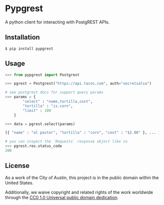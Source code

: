 # Pypgrest
A python client for interacting with PostgREST APIs.

## Installation
```
$ pip install pypgrest
```

## Usage
```python
>>> from pypgrest import Postgrest

>>> pgrest = Postgrest("https://api.tacos.com", auth="secretsalsa")

# see postgrest docs for support query params
>>> params = {
        "select" : "name,tortilla,cost",
        "tortilla" : "is.corn",
        "limit" : 100
    }

>>> data = pgrest.select(params)

[{ "name" : "al pastor", "tortilla" : "corn", "cost" : "$2.00" }, ... ]

# you can inspect the `Requests` response object like so
>>> pgrest.res.status_code
200
```

## License

As a work of the City of Austin, this project is in the public domain within the United States.

Additionally, we waive copyright and related rights of the work worldwide through the [CC0 1.0 Universal public domain dedication](https://creativecommons.org/publicdomain/zero/1.0/).
